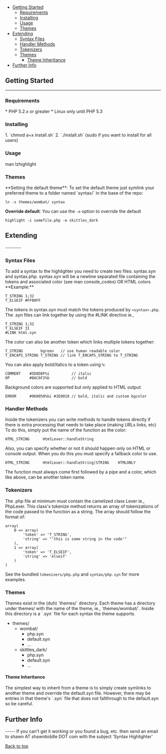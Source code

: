 <a id="top" />

* [Getting Started](#getting_started "Getting Started")
  * [Requirements](#requirements "Requirements")
  * [Installing](#installing "Installing")
  * [Usage](#usage "Usage")
  * [Themes](#uthemes "Themes")
* [Extending](#extending "Extending")
  * [Syntax Files](#synfiles "Syntax Files")
  * [Handler Methods](#handlers "Handler Methods")
  * [Tokenizers](#lexers "Tokenizers")
  * [Themes](#themes "Themes")
     * [Theme Inheritance](#theme_inh "Theme Inheritance")
* [Further Info](#moreinfo "More Info")

<h2 id="getting_started">Getting Started</h2>

--------

<h3 id="requirements">Requirements</h3>
  *  PHP 5.2.x or greater
  *  Linux only until PHP 5.3

<h3 id="installing">Installing</h3>
  1. `chmod a+x install.sh`
  2. `./install.sh`  (sudo if you want to install for all users)

<h3 id="usage">Usage</h3>
    man lzhighlight

<h3 id="uthemes">Themes</h3>
**Setting the default theme**: To set the default theme just symlink your
preferred theme to a folder named `syntax/` in the base of the repo:

	ln -s themes/wombat/ syntax

**Override default**: You can use the `-e` option to override the default

	highlight -i somefile.php -e skittles_dark



<h2 id="extending">Extending</h2>
--------

<h3 id="synfiles">Syntax Files</h3>
To add a syntax to the highlighter you need to create two files: syntax.syn
and syntax.php. syntax.syn will be a newline separated file containing the
tokens and associated color (see man console_codes) OR HTML colors  
**Example:**

	T_STRING 1;32
	T_ELSEIF #FF00FF

The tokens in syntax.syn must match the tokens produced by `<syntax>.php`. The
.syn files can link together by using the #LINK directive ie.,

	T_STRING 1;32
	T_ELSEIF 31
	#LINK html.syn

The color can also be another token which links multiple tokens together:

	T_STRING        bgreen   // use human readable color
	T_ENCAPS_STRING T_STRING // link T_ENCAPS_STRING to T_STRING

You can also apply bold/italics to a token using `%`:

	COMMENT    #5D8D8F%i          // italic
	OP         #8AC6F2%b          // bold

Background colors are supported but only applied to HTML output:

	ERROR      #960050%bi #1E0010 // bold, italic and custom bgcolor

### Handler Methods
Inside the tokenizers you can write methods to handle tokens directly if
there is extra processing that needs to take place (making URLs links, etc)
To do this, simply put the name of the function as the color:

	HTML_STRING      HtmlLexer::handleString

Also, you can specify whether or not it should happen only on HTML or
console output. When you do this you must specify a fallback color to use.

	HTML_STRING      HtmlLexer::handleString|STRING    HTMLONLY

The function must always come first followed by a pipe and a color, which
like above, can be another token name.

<h3 id="lexers">Tokenizers</h3>
The <syntax>.php file at minimum must contain the camelized class <syntax>Lexer
ie., PhpLexer. This class's tokenize method returns an array of tokenizations of
the code passed to the function as a string. The array should follow the
format of:

	array(
		0 => array(
			'token' => 'T_STRING',
			'string' => "'this is some string in the code'"
		),
		1 => array(
			'token' => 'T_ELSEIF',
			'string' => 'elseif'
		)
	)

See the bundled `tokenizers/php.php` and `syntax/php.syn` for more examples.

<h3 id="themes">Themes</h3>
Themes exist in the (duh) `themes/` directory. Each theme has a directory under
themes/ with the name of the theme, ie., `themes/wombat/`. Inside this directory
is a `<lang>.syn` file for each syntax the theme supports.

* themes/
   * wombat/
      * php.syn
      * default.syn
      * ...
   * skittles_dark/
      * php.syn
      * default.syn
      * ...

<h4 id="theme_inh">Theme Inheritance</h4>
The simplest way to inherit from a theme is to simply create symlinks to another
theme and override the default.syn file. However, there may be entries in that
theme's `<lang>.syn` file that does not fallthrough to the default.syn so be
careful.


<h2 id="moreinfo">Further Info</h2>
-----
If you can't get it working or you found a bug, etc. then send an email to
shawn AT shawnbiddle DOT com with the subject 'Syntax Highlighter'

[Back to top](#top "Back to top")


